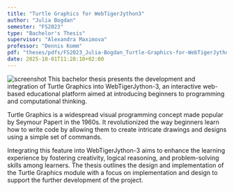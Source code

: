 ```yaml
---
title: "Turtle Graphics for WebTigerJython3"
author: "Julia Bogdan"
semester: "FS2023"
type: "Bachelor's Thesis"
supervisor: "Alexandra Maximova"
professor: "Dennis Komm"
pdf: "theses/pdfs/FS2023_Julia-Bogdan_Turtle-Graphics-for-WebTigerJython3.pdf"
date: 2025-10-01T11:28:10+02:00
---
```

![screenshot](/theses/screenshots/FS2023_JuliaBogdan.png)
This bachelor thesis presents the development and integration of Turtle Graphics into WebTigerJython-3, an interactive web-based educational platform aimed at introducing beginners to programming and computational thinking.

Turtle Graphics is a widespread visual programming concept made popular by Seymour Papert in the 1960s. It revolutionized the way beginners learn how to write code by allowing them to create intricate drawings and designs using a simple set of commands.

Integrating this feature into WebTigerJython-3 aims to enhance the learning experience by fostering creativity, logical reasoning, and problem-solving skills among learners.
The thesis outlines the design and implementation of the Turtle Graphics module with a focus on implementation and design to support the further development of the project. 